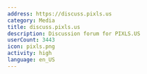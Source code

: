```yaml
---
address: https://discuss.pixls.us
category: Media
title: discuss.pixls.us
description: Discussion forum for PIXLS.US
userCount: 3443
icon: pixls.png
activity: high
language: en_US
---
```

